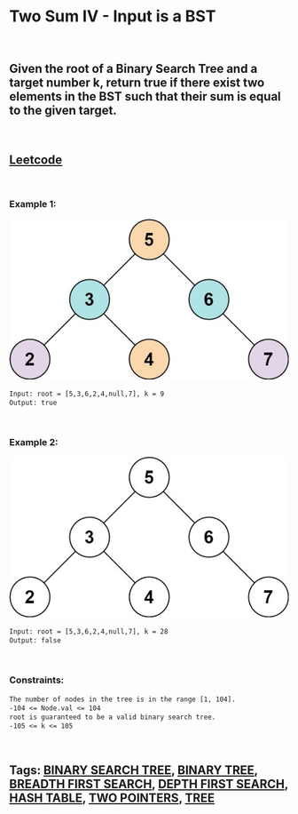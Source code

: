 # Two Sum IV - Input is a BST

<br>

## Given the root of a Binary Search Tree and a target number k, return true if there exist two elements in the BST such that their sum is equal to the given target.

<br>

## [Leetcode](https://leetcode.com/problems/two-sum-iv-input-is-a-bst/)

<br>

### Example 1:

![ex1](assets/sum_tree_1.jpeg)
```
Input: root = [5,3,6,2,4,null,7], k = 9
Output: true
```
<br>

### Example 2:

![ex2](assets/sum_tree_2.jpeg)
```
Input: root = [5,3,6,2,4,null,7], k = 28
Output: false
``` 
<br>

### Constraints:
```
The number of nodes in the tree is in the range [1, 104].
-104 <= Node.val <= 104
root is guaranteed to be a valid binary search tree.
-105 <= k <= 105
```

<br>

## Tags: [BINARY SEARCH TREE](https://leetcode.com/tag/binary-search-tree/), [BINARY TREE](https://leetcode.com/tag/binary-tree/), [BREADTH FIRST SEARCH](https://leetcode.com/tag/breadth-first-search/), [DEPTH FIRST SEARCH](https://leetcode.com/tag/depth-first-search/), [HASH TABLE](https://leetcode.com/tag/hash-table/), [TWO POINTERS](https://leetcode.com/tag/two-pointers/), [TREE](https://leetcode.com/tag/tree/)
